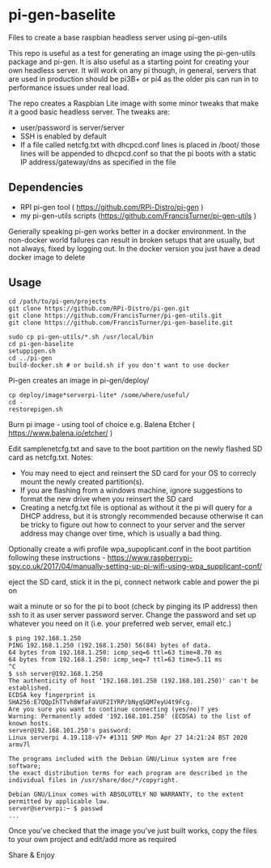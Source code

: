 # pi-gen-baselite
Files to create a base raspbian headless server using pi-gen-utils

This repo is useful as a test for generating an image using the pi-gen-utils 
package and pi-gen. It is also useful as a starting point for creating your 
own headless server. It will work on any pi though, in general, servers that
are used in production should be pi3B+ or pi4 as the older pis can run in
to performance issues under real load.

The repo creates a Raspbian Lite image with some minor tweaks that make it a good basic headless server. The tweaks are:
 * user/password is server/server
 * SSH is enabled by default
 * If a file called netcfg.txt with dhcpcd.conf lines is placed in /boot/ those lines will be appended to dhcpcd.conf so that the pi boots with a static IP address/gateway/dns as specified in the file

## Dependencies

 * RPI pi-gen tool ( https://github.com/RPi-Distro/pi-gen )
 * my pi-gen-utils scripts (https://github.com/FrancisTurner/pi-gen-utils )

Generally speaking pi-gen works better in a docker environment. In the non-docker world failures
can result in broken setups that are usually, but not always, fixed by logging out. In the
docker version you just have a dead docker image to delete

## Usage


```
cd /path/to/pi-gen/projects
git clone https://github.com/RPi-Distro/pi-gen.git
git clone https://github.com/FrancisTurner/pi-gen-utils.git
git clone https://github.com/FrancisTurner/pi-gen-baselite.git

sudo cp pi-gen-utils/*.sh /usr/local/bin
cd pi-gen-baselite
setuppigen.sh
cd ../pi-gen
build-docker.sh # or build.sh if you don't want to use docker
```
Pi-gen creates an image in pi-gen/deploy/ 
```
cp deploy/image*serverpi-lite* /some/where/useful/
cd -
restorepigen.sh
```
Burn pi image - using tool of choice e.g. Balena Etcher ( https://www.balena.io/etcher/ )

Edit samplenetcfg.txt and save to the boot partition on the newly flashed SD card as netcfg.txt.
Notes:
 * You may need to eject and reinsert the SD card for your OS to correcly
mount the newly created partition(s). 
 * If you are flashing from a windows machine, ignore suggestions to format the
new drive when you reinsert the SD card
 * Creating a netcfg.txt file is optional as without it the pi will query 
for a DHCP address, but it is strongly recommended because otherwise it
can be tricky to figure out how to connect 
to your server and the server address may change over time, which is usually
a bad thing. 

Optionally create a wifi profile wpa_supoplicant.conf in the boot partition 
following these instructions - https://www.raspberrypi-spy.co.uk/2017/04/manually-setting-up-pi-wifi-using-wpa_supplicant-conf/

eject the SD card, stick it in the pi, connect network cable and power the pi on

wait a minute or so for the pi to boot (check by pinging its IP address) then 
ssh to it as user server password server. Change the password and set up 
whatever you need on it (i.e. your preferred web server, email etc.)

```
$ ping 192.168.1.250
PING 192.168.1.250 (192.168.1.250) 56(84) bytes of data.
64 bytes from 192.168.1.250: icmp_seq=6 ttl=63 time=8.70 ms
64 bytes from 192.168.1.250: icmp_seq=7 ttl=63 time=5.11 ms
^C
$ ssh server@192.168.1.250
The authenticity of host '192.168.101.250 (192.168.101.250)' can't be established.
ECDSA key fingerprint is SHA256:E7QQpIhTTvh8WfaFaVUF2IYRP/bNyqSQM7eyU4t9Fcg.
Are you sure you want to continue connecting (yes/no)? yes
Warning: Permanently added '192.168.101.250' (ECDSA) to the list of known hosts.
server@192.168.101.250's password: 
Linux serverpi 4.19.118-v7+ #1311 SMP Mon Apr 27 14:21:24 BST 2020 armv7l

The programs included with the Debian GNU/Linux system are free software;
the exact distribution terms for each program are described in the
individual files in /usr/share/doc/*/copyright.

Debian GNU/Linux comes with ABSOLUTELY NO WARRANTY, to the extent
permitted by applicable law.
server@serverpi:~ $ passwd
...
```
Once you've checked that the image you've just built works, copy the files to your own project and edit/add more as required

Share & Enjoy
